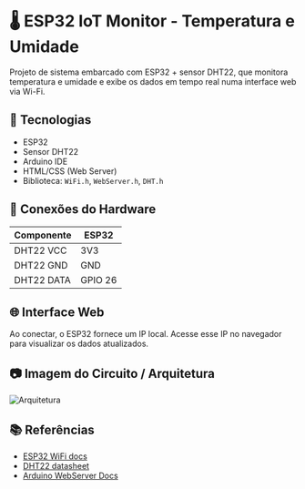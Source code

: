# 🌡️ ESP32 IoT Monitor - Temperatura e Umidade

Projeto de sistema embarcado com ESP32 + sensor DHT22, que monitora temperatura e umidade e exibe os dados em tempo real numa interface web via Wi-Fi.

## 🔧 Tecnologias
- ESP32
- Sensor DHT22
- Arduino IDE
- HTML/CSS (Web Server)
- Biblioteca: `WiFi.h`, `WebServer.h`, `DHT.h`

## 🔌 Conexões do Hardware
| Componente | ESP32 |
|------------|-------|
| DHT22 VCC  | 3V3   |
| DHT22 GND  | GND   |
| DHT22 DATA | GPIO 26 |

## 🌐 Interface Web
Ao conectar, o ESP32 fornece um IP local. Acesse esse IP no navegador para visualizar os dados atualizados.

## 📷 Imagem do Circuito / Arquitetura
![Arquitetura](docs/arquitetura.png)

## 📚 Referências
- [ESP32 WiFi docs](https://docs.espressif.com/)
- [DHT22 datasheet](https://www.adafruit.com/product/385)
- [Arduino WebServer Docs](https://www.arduino.cc/en/Reference/WebServer)


